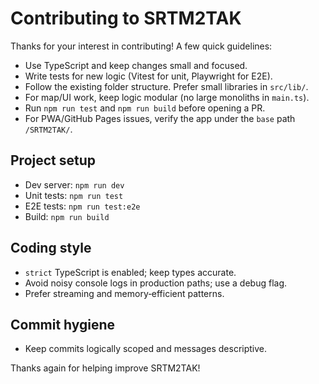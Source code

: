 # Contributing to SRTM2TAK

Thanks for your interest in contributing! A few quick guidelines:

- Use TypeScript and keep changes small and focused.
- Write tests for new logic (Vitest for unit, Playwright for E2E).
- Follow the existing folder structure. Prefer small libraries in `src/lib/`.
- For map/UI work, keep logic modular (no large monoliths in `main.ts`).
- Run `npm run test` and `npm run build` before opening a PR.
- For PWA/GitHub Pages issues, verify the app under the `base` path `/SRTM2TAK/`.

## Project setup

- Dev server: `npm run dev`
- Unit tests: `npm run test`
- E2E tests: `npm run test:e2e`
- Build: `npm run build`

## Coding style

- `strict` TypeScript is enabled; keep types accurate.
- Avoid noisy console logs in production paths; use a debug flag.
- Prefer streaming and memory‑efficient patterns.

## Commit hygiene

- Keep commits logically scoped and messages descriptive.

Thanks again for helping improve SRTM2TAK!
